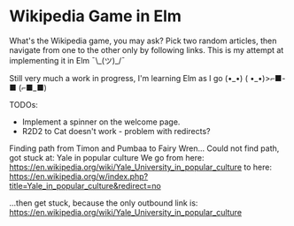 # Wikipedia Game in Elm

What's the Wikipedia game, you may ask? Pick two random articles, then navigate from one to the other only by following links. This is my attempt at implementing it in Elm ¯\\\_(ツ)_/¯

Still very much a work in progress, I'm learning Elm as I go (•\_•) ( •\_•)>⌐■-■ (⌐■_■)

TODOs:
* Implement a spinner on the welcome page.
* R2D2 to Cat doesn't work - problem with redirects?

Finding path from Timon and Pumbaa to Fairy Wren...
Could not find path, got stuck at: Yale in popular culture
We go from here:
https://en.wikipedia.org/wiki/Yale_University_in_popular_culture
to here:
https://en.wikipedia.org/w/index.php?title=Yale_in_popular_culture&redirect=no

...then get stuck, because the only outbound link is:
https://en.wikipedia.org/wiki/Yale_University_in_popular_culture